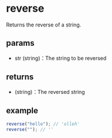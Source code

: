 # reverse

Returns the reverse of a string.

## params

-   str (string)：The string to be reversed

## returns

-   (string)：The reversed string

## example

```js
reverse("hello"); // 'olleh'
reverse(""); // ''
```
